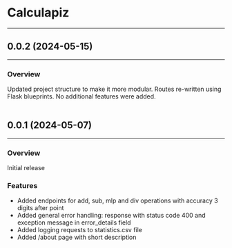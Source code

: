 # Calculapiz
***

## 0.0.2 (2024-05-15)
***
### Overview
Updated project structure to make it more modular. 
Routes re-written using Flask blueprints. 
No additional features were added. 
<br>
<br>
## 0.0.1 (2024-05-07)
***
### Overview
Initial release

### Features
- Added endpoints for add, sub, mlp and div operations with accuracy 3 digits after point
- Added general error handling: response with status code 400 and exception message in error_details field
- Added logging requests to statistics.csv file
- Added /about page with short description 
